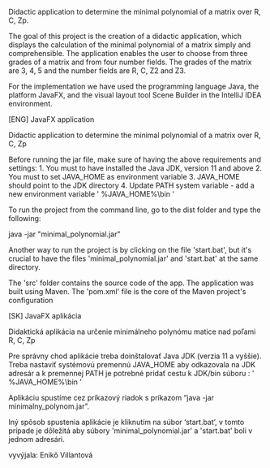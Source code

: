 Didactic application to determine the minimal polynomial of a matrix over R, C, Zp.

The goal of this project is the creation of a didactic application, which displays 
the calculation of the minimal polynomial of a matrix simply and comprehensible. 
The application enables the user to choose from three grades of a matrix and from four number fields. 
The grades of the matrix are 3, 4, 5 and the number fields are R, C, Z2 and Z3.

For the implementation we have used the programming language Java, the platform JavaFX, 
and the visual layout tool Scene Builder in the IntelliJ IDEA environment.

[ENG]
JavaFX application 

Didactic application to determine the minimal polynomial of a matrix over R, C, Zp

Before running the jar file, make sure of having the above requirements and settings:
	1. You must to have installed the Java JDK, version 11 and above
	2. You must to set JAVA_HOME as environment variable
	3. JAVA_HOME should point to the JDK directory
	4. Update PATH system variable - add a new environment variable '  %JAVA_HOME%\bin '


To run the project from the command line, go to the dist folder and
type the following:

java -jar "minimal_polynomial.jar" 

Another way to run the project is by clicking on the file 'start.bat',
but it's crucial to have the files 'minimal_polynomial.jar' and 'start.bat' at the same directory.

The 'src' folder contains the source code of the app.
The application was built using Maven. The 'pom.xml' file is the core of the Maven project's configuration

[SK]
JavaFX aplikácia 

Didaktická aplikácia na určenie minimálneho polynómu matice nad poľami R, C, Zp

Pre správny chod aplikácie treba doinštalovať Java JDK (verzia 11 a vyššie). 
Treba nastaviť systémovú premennú JAVA_HOME aby odkazovala na JDK adresár 
a k premennej PATH je potrebné pridať cestu k JDK/bin súboru : '  %JAVA_HOME%\bin '

Aplikáciu spustíme cez príkazový riadok s príkazom “java -jar minimalny_polynom.jar”.

Iný spôsob spustenia aplikácie je kliknutím na súbor ‘start.bat’, 
v tomto prípade je dôležitá aby súbory 'minimal_polynomial.jar' a 'start.bat' boli v jednom adresári.

vyvýjala: Enikő Villantová